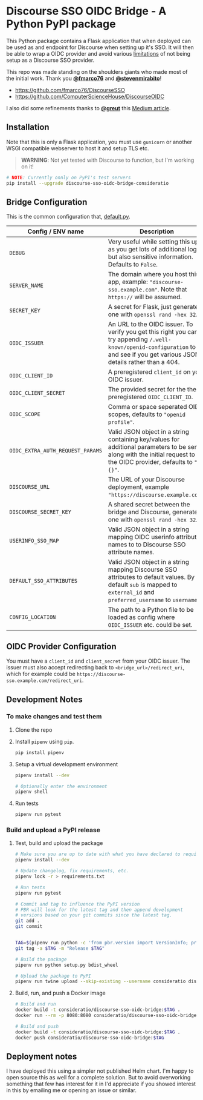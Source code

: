 # Discourse SSO OIDC Bridge - A Python PyPI package

This Python package contains a Flask application that when deployed can be used
as and endpoint for Discourse when setting up it's SSO. It will then be able to
wrap a OIDC provider and avoid various [limitations](https://meta.discourse.org/t/sso-vs-oauth2-difference/76543/11)
of not being setup as a Discourse SSO provider.

This repo was made standing on the shoulders giants who made most of the initial
work. Thank you [__@fmarco76__](https://github.com/fmarco76) and [__@stevenmirabito__](https://github.com/stevenmirabito)!

- https://github.com/fmarco76/DiscourseSSO
- https://github.com/ComputerScienceHouse/DiscourseOIDC

I also did some refinements thanks to [__@greut__](https://github.com/greut) this [Medium article](https://medium.com/@greut/building-a-python-package-a-docker-image-using-pipenv-233d8793b6cc).

## Installation

Note that this is only a Flask application, you must use `gunicorn` or another
WSGI compatible webserver to host it and setup TLS etc.

> __WARNING__: Not yet tested with Discourse to function, but I'm working on it!

```sh
# NOTE: Currently onnly on PyPI's test servers
pip install --upgrade discourse-sso-oidc-bridge-consideratio
```

## Bridge Configuration

This is the common configuration that, [default.py](discourse-sso-oidc-bridge/default.py).

| __Config / ENV name__ | __Description__ |
|-|-|
| `DEBUG`                          | Very useful while setting this up as you get lots of additional logs, but also sensitive information. Defaults to `False`. |
| `SERVER_NAME`                    | The domain where you host this app, example: `"discourse-sso.example.com"`. Note that `https://` will be assumed. |
| `SECRET_KEY`                     | A secret for Flask, just generate one with `openssl rand -hex 32`. |
| `OIDC_ISSUER`                    | An URL to the OIDC issuer. To verify you get this right you can try appending `/.well-known/openid-configuration` to it and see if you get various JSON details rather than a 404. |
| `OIDC_CLIENT_ID`                 | A preregistered `client_id` on your OIDC issuer. |
| `OIDC_CLIENT_SECRET`             | The provided secret for the the preregistered `OIDC_CLIENT_ID`. |
| `OIDC_SCOPE`                     | Comma or space seperated OIDC scopes, defaults to `"openid profile"`. |
| `OIDC_EXTRA_AUTH_REQUEST_PARAMS` | Valid JSON object in a string containing key/values for additional parameters to be sent along with the initial request to the OIDC provider, defaults to `"{}"`. |
| `DISCOURSE_URL`                  | The URL of your Discourse deployment, example `"https://discourse.example.com"`. |
| `DISCOURSE_SECRET_KEY`           | A shared secret between the bridge and Discourse, generate one with `openssl rand -hex 32`. |
| `USERINFO_SSO_MAP`               | Valid JSON object in a string mapping OIDC userinfo attribute names to to Discourse SSO attribute names. |
| `DEFAULT_SSO_ATTRIBUTES`         | Valid JSON object in a string mapping Discourse SSO attributes to default values. By default `sub` is mapped to `external_id` and `preferred_username` to `username`. |
| `CONFIG_LOCATION`                | The path to a Python file to be loaded as config where `OIDC_ISSUER` etc. could be set. |

## OIDC Provider Configuration

You must have a `client_id` and `client_secret` from your OIDC issuer. The
issuer must also accept redirecting back to `<bridge_url>/redirect_uri`, which
for example could be `https://discourse-sso.example.com/redirect_uri`.

## Development Notes

### To make changes and test them

1. Clone the repo

2. Install `pipenv` using `pip`.

    ```sh
    pip install pipenv
    ```

3. Setup a virtual development environment

    ```sh
    pipenv install --dev

    # Optionally enter the environment
    pipenv shell
    ```

4. Run tests

    ```sh
    pipenv run pytest
    ```

### Build and upload a PyPI release

1. Test, build and upload the package

    ```sh
    # Make sure you are up to date with what you have declared to require
    pipenv install --dev

    # Update changelog, fix requirements, etc.
    pipenv lock -r > requirements.txt

    # Run tests
    pipenv run pytest

    # Commit and tag to influence the PyPI version
    # PBR will look for the latest tag and then append development
    # versions based on your git commits since the latest tag.
    git add .
    git commit


    TAG=$(pipenv run python -c 'from pbr.version import VersionInfo; print(VersionInfo("discourse_sso_oidc_bridge").version_string())')
    git tag -a $TAG -m "Release $TAG"

    # Build the package
    pipenv run python setup.py bdist_wheel

    # Upload the package to PyPI
    pipenv run twine upload --skip-existing --username consideratio dist/*
    ```

2. Build, run, and push a Docker image

    ```sh
    # Build and run
    docker build -t consideratio/discourse-sso-oidc-bridge:$TAG .
    docker run --rm -p 8080:8080 consideratio/discourse-sso-oidc-bridge:$TAG

    # Build and push
    docker build -t consideratio/discourse-sso-oidc-bridge:$TAG .
    docker push consideratio/discourse-sso-oidc-bridge:$TAG
    ```

## Deployment notes

I have deployed this using a simpler not published Helm chart. I'm happy to open source this as well for a complete solution. But to avoid overworking something that few has interest for it in I'd appreciate if you showed interest in this by emailing me or opening an issue or similar.
